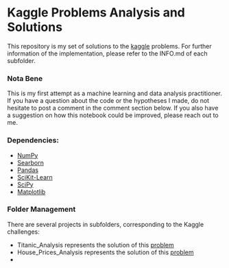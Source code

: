 # Kaggle Problems Analysis and Solutions
This repository is my set of solutions to the [kaggle](https://www.kaggle.com/) problems. For further information of the implementation, please refer to the INFO.md of each subfolder.

### Nota Bene
This is my first attempt as a machine learning and data analysis practitioner.
If you have a question about the code or the hypotheses I made, do not hesitate to post a comment in the comment section below.
If you also have a suggestion on how this notebook could be improved, please reach out to me.

### Dependencies:
* [NumPy](https://numpy.org/)
* [Searborn](https://seaborn.pydata.org/)
* [Pandas](https://pandas.pydata.org/)
* [SciKit-Learn](https://scikit-learn.org/stable/)
* [SciPy](https://www.scipy.org/)
* [Matplotlib](https://matplotlib.org/)

### Folder Management
There are several projects in subfolders, corresponding to the Kaggle challenges:
* Titanic_Analysis represents the solution of this [problem](https://www.kaggle.com/c/titanic)
* House_Prices_Analysis represents the solution of this [problem](https://www.kaggle.com/c/house-prices-advanced-regression-techniques)
*
